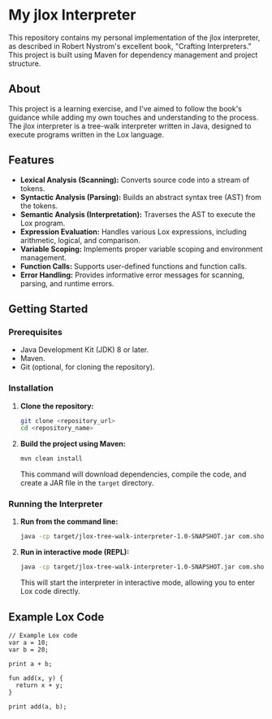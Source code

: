 # My jlox Interpreter

This repository contains my personal implementation of the jlox interpreter, as described in Robert Nystrom's excellent book, "Crafting Interpreters." This project is built using Maven for dependency management and project structure.

## About

This project is a learning exercise, and I've aimed to follow the book's guidance while adding my own touches and understanding to the process. The jlox interpreter is a tree-walk interpreter written in Java, designed to execute programs written in the Lox language.

## Features

* **Lexical Analysis (Scanning):** Converts source code into a stream of tokens.
* **Syntactic Analysis (Parsing):** Builds an abstract syntax tree (AST) from the tokens.
* **Semantic Analysis (Interpretation):** Traverses the AST to execute the Lox program.
* **Expression Evaluation:** Handles various Lox expressions, including arithmetic, logical, and comparison.
* **Variable Scoping:** Implements proper variable scoping and environment management.
* **Function Calls:** Supports user-defined functions and function calls.
* **Error Handling:** Provides informative error messages for scanning, parsing, and runtime errors.

## Getting Started

### Prerequisites

* Java Development Kit (JDK) 8 or later.
* Maven.
* Git (optional, for cloning the repository).

### Installation

1.  **Clone the repository:**

    ```bash
    git clone <repository_url>
    cd <repository_name>
    ```

2.  **Build the project using Maven:**

    ```bash
    mvn clean install
    ```

    This command will download dependencies, compile the code, and create a JAR file in the `target` directory.

### Running the Interpreter

1.  **Run from the command line:**

    ```bash
    java -cp target/jlox-tree-walk-interpreter-1.0-SNAPSHOT.jar com.shobhit.java.lox.Lox <path_to_lox_file>
    ```

2.  **Run in interactive mode (REPL):**

    ```bash
    java -cp target/jlox-tree-walk-interpreter-1.0-SNAPSHOT.jar com.shobhit.java.lox.Lox
    ```

    This will start the interpreter in interactive mode, allowing you to enter Lox code directly.

## Example Lox Code

```lox
// Example Lox code
var a = 10;
var b = 20;

print a + b;

fun add(x, y) {
  return x + y;
}

print add(a, b);


